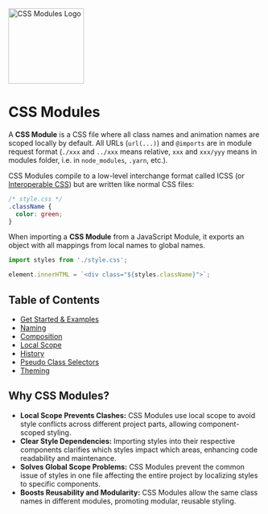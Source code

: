 <picture>
  <source media="(prefers-color-scheme: dark)" srcset="https://github.com/css-modules/css-modules/assets/9113740/f0de16c6-aee2-4fb7-8752-bf400cc5145e">
  <source media="(prefers-color-scheme: light)" srcset="https://raw.githubusercontent.com/css-modules/logos/master/css-modules-logo.png">
  <img alt="CSS Modules Logo" src="https://raw.githubusercontent.com/css-modules/logos/master/css-modules-logo.png" width="150" height="150">
</picture>

# CSS Modules

A **CSS Module** is a CSS file where all class names and animation names are scoped locally by default. All URLs (`url(...)`) and `@imports` are in module request format (`./xxx` and `../xxx` means relative, `xxx` and `xxx/yyy` means in modules folder, i.e. in `node_modules`, `.yarn`, etc.).

CSS Modules compile to a low-level interchange format called ICSS (or [Interoperable CSS](https://github.com/css-modules/icss)) but are written like normal CSS files:

```css
/* style.css */
.className {
  color: green;
}
```

When importing a **CSS Module** from a JavaScript Module, it exports an object with all mappings from local names to global names.

```js
import styles from './style.css';

element.innerHTML = `<div class="${styles.className}">`;
```

## Table of Contents

- [Get Started & Examples](/docs/get-started.md)
- [Naming](/docs/naming.md)
- [Composition](/docs/composition.md)
- [Local Scope](/docs/local-scope.md)
- [History](/docs/history.md)
- [Pseudo Class Selectors](/docs/pseudo-class-selectors.md)
- [Theming](/docs/theming.md)

## Why CSS Modules?

- **Local Scope Prevents Clashes:** CSS Modules use local scope to avoid style conflicts across different project parts, allowing component-scoped styling.
- **Clear Style Dependencies:** Importing styles into their respective components clarifies which styles impact which areas, enhancing code readability and maintenance.
- **Solves Global Scope Problems:** CSS Modules prevent the common issue of styles in one file affecting the entire project by localizing styles to specific components.
- **Boosts Reusability and Modularity:** CSS Modules allow the same class names in different modules, promoting modular, reusable styling.
